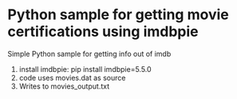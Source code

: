 # Python sample for getting movie certifications using imdbpie
Simple Python sample for getting info out of imdb <br/>
1. install imdbpie: pip install imdbpie=5.5.0
2. code uses movies.dat as source
3. Writes to movies_output.txt